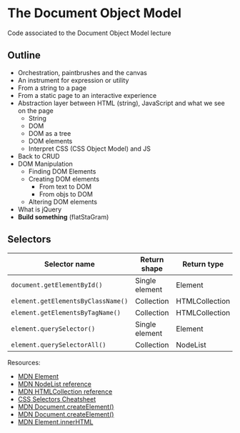 # The Document Object Model

Code associated to the Document Object Model lecture

## Outline

* Orchestration, paintbrushes and the canvas
* An instrument for expression or utility
* From a string to a page
* From a static page to an interactive experience
* Abstraction layer between HTML (string), JavaScript and what we see on the page
  * String
  * DOM
  * DOM as a tree
  * DOM elements
  * Interpret CSS (CSS Object Model) and JS
* Back to CRUD
* DOM Manipulation
  * Finding DOM Elements
  * Creating DOM elements
    * From text to DOM
    * From objs to DOM
  * Altering DOM elements
* What is jQuery
* **Build something** (flatStaGram)

## Selectors

| Selector name                   | Return shape   | Return type    | Live? | Reference             | forEach? |
| ------------------------------- | -------------- | -------------- | ----- | --------------------- | -------- |
| `document.getElementById()`        | Single element | Element        | N/A   | https://goo.gl/8cHGoy | N/A      |
| `element.getElementsByClassName()` | Collection     | HTMLCollection | Yes   | https://goo.gl/qcAhcp | No       |
| `element.getElementsByTagName()`   | Collection     | HTMLCollection | Yes   | https://goo.gl/QHozSh | No       |
| `element.querySelector()`          | Single element | Element        | N/A   | https://goo.gl/6Pqbcc | N/A      |
| `element.querySelectorAll()`       | Collection     | NodeList       | Node  | https://goo.gl/vTfXza | Yes      |

Resources:

* [MDN Element](https://developer.mozilla.org/en-US/docs/Web/API/Element)
* [MDN NodeList reference](https://developer.mozilla.org/en-US/docs/Web/API/NodeList)
* [MDN HTMLCollection reference](https://developer.mozilla.org/en-US/docs/Web/API/HTMLCollection)
* [CSS Selectors Cheatsheet](https://guide.freecodecamp.org/css/tutorials/css-selectors-cheat-sheet/)
* [MDN Document.createElement()](https://developer.mozilla.org/en-US/docs/Web/API/Document/createElement)
* [MDN Document.createElement()](https://developer.mozilla.org/en-US/docs/Web/API/Document/createElement)
* [MDN Element.innerHTML](https://developer.mozilla.org/en-US/docs/Web/API/Element/innerHTML)
